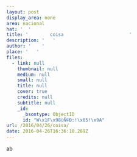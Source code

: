 ```yaml
---
layout: post
display_area: none
area: nacional
hat: '  '
title: '        coisa                        '
description: '   '
author: '    '
place: '   '
files:
  - link: null
    thumbnail: null
    medium: null
    small: null
    title: null
    cover: true
    credits: null
    subtitle: null
    _id:
      _bsontype: ObjectID
      id: "W\x1F\x98ùÑ©Ð:!\x05!\x9A"
url: /2016/04/26/coisa/
date: 2016-04-26T16:36:18.289Z
---
```

<p>ab</p>

